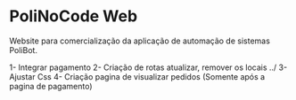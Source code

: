 # PoliNoCode Web

Website para comercialização da aplicação de automação de sistemas PoliBot.

1- Integrar pagamento
2- Criação de rotas atualizar, remover os locais ../
3- Ajustar Css
4- Criação pagina de visualizar pedidos (Somente após a pagina de pagamento)
